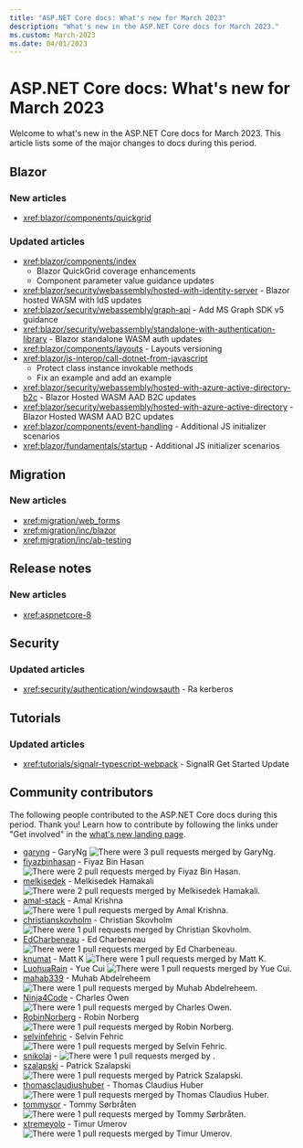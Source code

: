 ```yaml
---
title: "ASP.NET Core docs: What's new for March 2023"
description: "What's new in the ASP.NET Core docs for March 2023."
ms.custom: March-2023
ms.date: 04/01/2023
---
```


# ASP.NET Core docs: What's new for March 2023

Welcome to what's new in the ASP.NET Core docs for March 2023. This article lists some of the major changes to docs during this period.

## Blazor

### New articles

- <xref:blazor/components/quickgrid>

### Updated articles

- <xref:blazor/components/index>
  - Blazor QuickGrid coverage enhancements
  - Component parameter value guidance updates
- <xref:blazor/security/webassembly/hosted-with-identity-server> - Blazor hosted WASM with IdS updates
- <xref:blazor/security/webassembly/graph-api> - Add MS Graph SDK v5 guidance
- <xref:blazor/security/webassembly/standalone-with-authentication-library> - Blazor standalone WASM auth updates
- <xref:blazor/components/layouts> - Layouts versioning
- <xref:blazor/js-interop/call-dotnet-from-javascript>
  - Protect class instance invokable methods
  - Fix an example and add an example
- <xref:blazor/security/webassembly/hosted-with-azure-active-directory-b2c> - Blazor Hosted WASM AAD B2C updates
- <xref:blazor/security/webassembly/hosted-with-azure-active-directory> - Blazor Hosted WASM AAD B2C updates
- <xref:blazor/components/event-handling> - Additional JS initializer scenarios
- <xref:blazor/fundamentals/startup> - Additional JS initializer scenarios

## Migration

### New articles

- <xref:migration/web_forms>
- <xref:migration/inc/blazor>
- <xref:migration/inc/ab-testing>

## Release notes

### New articles

- <xref:aspnetcore-8>

## Security

### Updated articles

- <xref:security/authentication/windowsauth> - Ra kerberos

## Tutorials

### Updated articles

- <xref:tutorials/signalr-typescript-webpack> - SignalR Get Started Update

## Community contributors

The following people contributed to the ASP.NET Core docs during this period. Thank you! Learn how to contribute by following the links under "Get involved" in the [what's new landing page](index.yml).

- [garyng](https://github.com/garyng) - GaryNg ![There were 3 pull requests merged by GaryNg.](https://img.shields.io/badge/Merged%20Pull%20Requests-3-green)
- [fiyazbinhasan](https://github.com/fiyazbinhasan) - Fiyaz Bin Hasan ![There were 2 pull requests merged by Fiyaz Bin Hasan.](https://img.shields.io/badge/Merged%20Pull%20Requests-2-green)
- [melkisedek](https://github.com/melkisedek) - Melkisedek Hamakali ![There were 2 pull requests merged by Melkisedek Hamakali.](https://img.shields.io/badge/Merged%20Pull%20Requests-2-green)
- [amal-stack](https://github.com/amal-stack) - Amal Krishna ![There were 1 pull requests merged by Amal Krishna.](https://img.shields.io/badge/Merged%20Pull%20Requests-1-green)
- [christianskovholm](https://github.com/christianskovholm) - Christian Skovholm ![There were 1 pull requests merged by Christian Skovholm.](https://img.shields.io/badge/Merged%20Pull%20Requests-1-green)
- [EdCharbeneau](https://github.com/EdCharbeneau) - Ed Charbeneau ![There were 1 pull requests merged by Ed Charbeneau.](https://img.shields.io/badge/Merged%20Pull%20Requests-1-green)
- [knumat](https://github.com/knumat) - Matt K ![There were 1 pull requests merged by Matt K.](https://img.shields.io/badge/Merged%20Pull%20Requests-1-green)
- [LuohuaRain](https://github.com/LuohuaRain) - Yue Cui ![There were 1 pull requests merged by Yue Cui.](https://img.shields.io/badge/Merged%20Pull%20Requests-1-green)
- [mahab339](https://github.com/mahab339) - Muhab Abdelreheem ![There were 1 pull requests merged by Muhab Abdelreheem.](https://img.shields.io/badge/Merged%20Pull%20Requests-1-green)
- [Ninja4Code](https://github.com/Ninja4Code) - Charles Owen ![There were 1 pull requests merged by Charles Owen.](https://img.shields.io/badge/Merged%20Pull%20Requests-1-green)
- [RobinNorberg](https://github.com/RobinNorberg) - Robin Norberg ![There were 1 pull requests merged by Robin Norberg.](https://img.shields.io/badge/Merged%20Pull%20Requests-1-green)
- [selvinfehric](https://github.com/selvinfehric) - Selvin Fehric ![There were 1 pull requests merged by Selvin Fehric.](https://img.shields.io/badge/Merged%20Pull%20Requests-1-green)
- [snikolaj](https://github.com/snikolaj) -  ![There were 1 pull requests merged by .](https://img.shields.io/badge/Merged%20Pull%20Requests-1-green)
- [szalapski](https://github.com/szalapski) - Patrick Szalapski ![There were 1 pull requests merged by Patrick Szalapski.](https://img.shields.io/badge/Merged%20Pull%20Requests-1-green)
- [thomasclaudiushuber](https://github.com/thomasclaudiushuber) - Thomas Claudius Huber ![There were 1 pull requests merged by Thomas Claudius Huber.](https://img.shields.io/badge/Merged%20Pull%20Requests-1-green)
- [tommysor](https://github.com/tommysor) - Tommy Sørbråten ![There were 1 pull requests merged by Tommy Sørbråten.](https://img.shields.io/badge/Merged%20Pull%20Requests-1-green)
- [xtremeyolo](https://github.com/xtremeyolo) - Timur Umerov ![There were 1 pull requests merged by Timur Umerov.](https://img.shields.io/badge/Merged%20Pull%20Requests-1-green)
